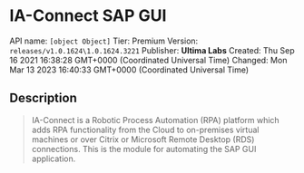 # IA-Connect SAP GUI
API name: `[object Object]`
Tier: Premium
Version: `releases/v1.0.1624\1.0.1624.3221`
Publisher: **Ultima Labs**
Created: Thu Sep 16 2021 16:38:28 GMT+0000 (Coordinated Universal Time)
Changed: Mon Mar 13 2023 16:40:33 GMT+0000 (Coordinated Universal Time)

## Description
> IA-Connect is a Robotic Process Automation (RPA) platform which adds RPA functionality from the Cloud to on-premises virtual machines or over Citrix or Microsoft Remote Desktop (RDS) connections. This is the module for automating the SAP GUI application.
